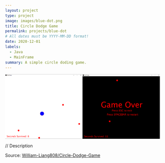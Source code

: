```yaml
---
layout: project
type: project
image: images/blue-dot.png
title: Circle Dodge Game
permalink: projects/blue-dot
# All dates must be YYYY-MM-DD format!
date: 2020-12-01
labels:
  - Java
  - MainFrame
summary: A simple circle doding game.
---
```


<div style="display:flex">
  <img src="../images/circle-dodge-example1.png" style="width:50%" style="height:50%">
  <img src="../images/circle-dodge-example2.png" style="width:50%" style="height:50%">
</div>

// Description


Source: <a href="https://github.com/William-Liang808/Circle-Dodge-Game"><i class="large github icon "></i>William-Liang808/Circle-Dodge-Game</a>

